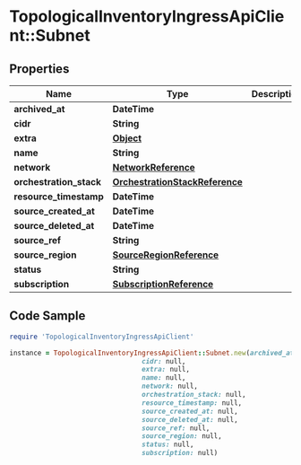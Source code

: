 # TopologicalInventoryIngressApiClient::Subnet

## Properties

Name | Type | Description | Notes
------------ | ------------- | ------------- | -------------
**archived_at** | **DateTime** |  | [optional] 
**cidr** | **String** |  | [optional] 
**extra** | [**Object**](.md) |  | [optional] 
**name** | **String** |  | [optional] 
**network** | [**NetworkReference**](NetworkReference.md) |  | [optional] 
**orchestration_stack** | [**OrchestrationStackReference**](OrchestrationStackReference.md) |  | [optional] 
**resource_timestamp** | **DateTime** |  | [optional] 
**source_created_at** | **DateTime** |  | [optional] 
**source_deleted_at** | **DateTime** |  | [optional] 
**source_ref** | **String** |  | 
**source_region** | [**SourceRegionReference**](SourceRegionReference.md) |  | [optional] 
**status** | **String** |  | [optional] 
**subscription** | [**SubscriptionReference**](SubscriptionReference.md) |  | [optional] 

## Code Sample

```ruby
require 'TopologicalInventoryIngressApiClient'

instance = TopologicalInventoryIngressApiClient::Subnet.new(archived_at: null,
                                 cidr: null,
                                 extra: null,
                                 name: null,
                                 network: null,
                                 orchestration_stack: null,
                                 resource_timestamp: null,
                                 source_created_at: null,
                                 source_deleted_at: null,
                                 source_ref: null,
                                 source_region: null,
                                 status: null,
                                 subscription: null)
```


